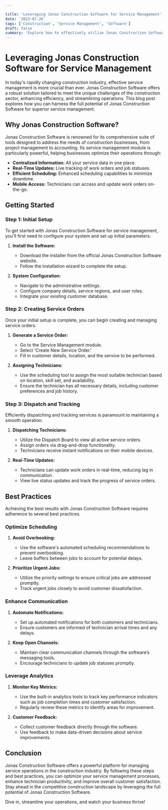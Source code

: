 ```yaml
---

title: 'Leveraging Jonas Construction Software for Service Management'
date: '2023-07-26'
tags: ['Construction', 'Service Management', 'Software']
draft: false
summary: 'Explore how to effectively utilize Jonas Construction Software to optimize service management for your construction business with this comprehensive guide.'
---
```


# Leveraging Jonas Construction Software for Service Management

In today's rapidly changing construction industry, effective service management is more crucial than ever. Jonas Construction Software offers a robust solution tailored to meet the unique challenges of the construction sector, enhancing efficiency, and streamlining operations. This blog post explores how you can harness the full potential of Jonas Construction Software for superior service management.

## Why Jonas Construction Software?

Jonas Construction Software is renowned for its comprehensive suite of tools designed to address the needs of construction businesses, from project management to accounting. Its service management module is particularly powerful, helping businesses optimize their operations through:

- **Centralized Information:** All your service data in one place.
- **Real-Time Updates:** Live tracking of work orders and job statuses.
- **Efficient Scheduling:** Enhanced scheduling capabilities to minimize downtime.
- **Mobile Access:** Technicians can access and update work orders on-the-go.

## Getting Started

### Step 1: Initial Setup

To get started with Jonas Construction Software for service management, you'll first need to configure your system and set up initial parameters.

1. **Install the Software:**
   - Download the installer from the official Jonas Construction Software website.
   - Follow the installation wizard to complete the setup.

2. **System Configuration:**
   - Navigate to the administrative settings.
   - Configure company details, service regions, and user roles.
   - Integrate your existing customer database.

### Step 2: Creating Service Orders

Once your initial setup is complete, you can begin creating and managing service orders.

1. **Generate a Service Order:**
   - Go to the Service Management module.
   - Select 'Create New Service Order.'
   - Fill in customer details, location, and the service to be performed.

2. **Assigning Technicians:**
   - Use the scheduling tool to assign the most suitable technician based on location, skill set, and availability.
   - Ensure the technician has all necessary details, including customer preferences and job history.

### Step 3: Dispatch and Tracking

Efficiently dispatching and tracking services is paramount to maintaining a smooth operation.

1. **Dispatching Technicians:**
   - Utilize the Dispatch Board to view all active service orders.
   - Assign orders via drag-and-drop functionality.
   - Technicians receive instant notifications on their mobile devices.

2. **Real-Time Updates:**
   - Technicians can update work orders in real-time, reducing lag in communication.
   - View live status updates and track the progress of service orders.

## Best Practices

Achieving the best results with Jonas Construction Software requires adherence to several best practices.

### Optimize Scheduling

1. **Avoid Overbooking:**
   - Use the software's automated scheduling recommendations to prevent overbooking.
   - Leave buffers between jobs to account for potential delays.

2. **Prioritize Urgent Jobs:**
   - Utilize the priority settings to ensure critical jobs are addressed promptly.
   - Track urgent jobs closely to avoid customer dissatisfaction.

### Enhance Communication

1. **Automate Notifications:**
   - Set up automated notifications for both customers and technicians.
   - Ensure customers are informed of technician arrival times and any delays.

2. **Keep Open Channels:**
   - Maintain clear communication channels through the software’s messaging tools.
   - Encourage technicians to update job statuses promptly.

### Leverage Analytics

1. **Monitor Key Metrics:**
   - Use the built-in analytics tools to track key performance indicators such as job completion times and customer satisfaction.
   - Regularly review these metrics to identify areas for improvement.

2. **Customer Feedback:**
   - Collect customer feedback directly through the software.
   - Use feedback to make data-driven decisions about service improvements.

## Conclusion

Jonas Construction Software offers a powerful platform for managing service operations in the construction industry. By following these steps and best practices, you can optimize your service management processes, enhance technician productivity, and improve overall customer satisfaction. Stay ahead in the competitive construction landscape by leveraging the full potential of Jonas Construction Software. 

Dive in, streamline your operations, and watch your business thrive!
